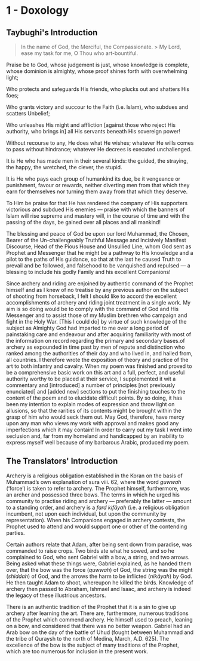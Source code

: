 # 1 - Doxology

## Taybughi's Introduction

> In the name of God, the Merciful, the Compassionate. > My Lord, ease my task for me, O Thou who art-bountiful.

Praise be to God, whose judgement is just, whose knowledge is complete, whose dominion is almighty, whose proof shines forth with overwhelming light;

Who protects and safeguards His friends, who plucks out and shatters His foes;

Who grants victory and succour to the Faith (i.e. Islam), who subdues and scatters Unbelief;

Who unleashes His might and affliction [against those who reject His authority, who brings in] all His servants beneath His sovereign power!

Without recourse to any, He does what He wishes; whatever He wills comes to pass without hindrance; whatever He decrees is executed unchallenged.

It is He who has made men in their several kinds: the guided, the straying, the happy, the wretched, the clever, the stupid.

It is He who pays each group of humankind its due, be it vengeance or punishment, favour or rewards, neither diverting men from that which they earn for themselves nor turning them away from that which they deserve.

To Him be praise for that He has rendered the company of His supporters victorious and subdued His enemies — praise with which the banners of Islam will rise supreme and mastery will, in the course of time and with the passing of the days, be gained over all places and all mankind!

The blessing and peace of God be upon our lord Muhammad, the Chosen, Bearer of the Un-chailengeably Truthful Message and Incisively Manifest Discourse, Head of the Pious House and Unsullied Line, whom God sent as Prophet and Messenger that he might be a pathway to His knowledge and a pilot to the paths of His guidance, so that at the last he caused Truth to prevail and be followed, and falsehood to be vanquished and repulsed — a blessing to include his godly Family and his excellent Companions!

Since archery and riding are enjoined by authentic command of the Prophet himself and as I knew of no treatise by any previous author on the subject of shooting from horseback, I felt I should like to accord the excellent accomplishments of archery and riding joint treatment in a single work. My aim is so doing would be to comply with the command of God and His Messenger  and to assist those of my Muslim brethren who campaign and fight in the Holy War. [This I could do] by virtue of such knowledge of the subject as Almighty God had imparted to me over a long period of painstaking care and endeavour and after acquiring familiarity with most of the information on record regarding the primary and secondary bases.of archery as expounded in time past by men of repute and distinction who ranked among the authorities of their day and who lived in, and hailed from, all countries. I therefore wrote the exposition of theory and practice of the art to both infantry and cavalry. When my poem was finished and proved to be a comprehensive basic work on this art and a full, perfect, and useful authority worthy to be placed at their service, I supplemented it wit a commentary and [introduced] a number of principles [not previously enunciated] and [added new] sections to put the finishing touches to the content of the poem and to elucidate difficult points. By so doing, it has been my intention to explain modes of expression and throw light on allusions, so that the rarities of its contents might be brought within the grasp of him who would seck them out. May God, therefore, have mercy upon any man who views my work with approval and makes good any imperfections which it may contain! In order to carry out my task I went into seclusion and, far from my homeland and handicapped by an inability to express myself well because of my barbarous Arabic, produced my poem.

## The Translators' Introduction

Archery is a religious obligation established in the Koran on the basis of Muhammad’s own explanation of sura viii. 62, where the word *guwwah* (‘force’) is taken to refer to archery.  The Prophet himself, furthermore, was an archer and possessed three bows. The terms in which he urged his community to practise riding and archery — preferably the latter — amount to a standing order, and archery is a *fard kifāyah* (i.e. a religious obligation incumbent, not upon each individual, but upon the community by representation). When his Companions engaged in archery contests, the Prophet used to attend and would support one or other of the contending parties.

Certain authors relate that Adam, after being sent down from paradise, was commanded to raise crops. Two birds ate what he sowed, and so he complained to God, who sent Gabriel with a bow, a string, and two arrows. Being asked what these things were, Gabriel explained, as he handed them over, that the bow was the force (*quwwah*) of God, the string was the might (*shiddah*) of God, and the arrows the harm to be inflicted (*nikāyah*) by God. He then taught Adam to shoot, whereupon he killed the birds. Knowledge of archery then passed to Abraham, Ishmael and Isaac, and archery is indeed the legacy of these illustrious ancestors.

There is an authentic tradition of the Prophet that it is a sin to give up archery after learning the art. There are, furthermore, numerous traditions of the Prophet which commend archery.  He himself used to preach, leaning on a bow, and considered that there was no better weapon.  Gabriel had an Arab bow on the day of the battle of Uhud (fought between Muhammad and the tribe of Quraysh to the north of Medina, March, A.D. 625). The excellence of the bow is the subject of many traditions of the Prophet, which are too numerous for inclusion in the present work.
